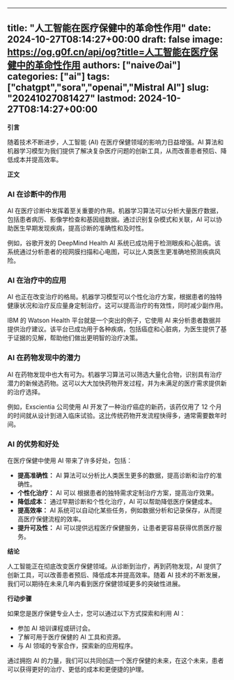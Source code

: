 
---
title: "人工智能在医疗保健中的革命性作用"
date: 2024-10-27T08:14:27+00:00
draft: false
image: https://og.g0f.cn/api/og?title=人工智能在医疗保健中的革命性作用
authors: ["naiveのai"]
categories: ["ai"]
tags: ["chatgpt","sora","openai","Mistral AI"]
slug: "20241027081427"
lastmod: 2024-10-27T08:14:27+00:00
---
**引言**

随着技术不断进步，人工智能 (AI) 在医疗保健领域的影响力日益增强。AI 算法和机器学习模型为我们提供了解决复杂医疗问题的创新工具，从而改善患者预后、降低成本并提高效率。

**正文**

### AI 在诊断中的作用

AI 在医疗诊断中发挥着至关重要的作用。机器学习算法可以分析大量医疗数据，包括患者病历、影像学检查和基因组数据。通过识别复杂模式和关联，AI 可以协助医生早期发现疾病，提高诊断的准确性和及时性。

例如，谷歌开发的 DeepMind Health AI 系统已成功用于检测眼疾和心脏病。该系统通过分析患者的视网膜扫描和心电图，可以比人类医生更准确地预测疾病风险。

### AI 在治疗中的应用

AI 也正在改变治疗的格局。机器学习模型可以个性化治疗方案，根据患者的独特健康状况和治疗反应量身定制治疗。这可以提高治疗的有效性，同时减少副作用。

IBM 的 Watson Health 平台就是一个突出的例子，它使用 AI 来分析患者数据并提供治疗建议。该平台已成功用于各种疾病，包括癌症和心脏病，为医生提供了基于证据的见解，帮助他们做出更明智的治疗决策。

### AI 在药物发现中的潜力

AI 在药物发现中也大有可为。机器学习算法可以筛选大量化合物，识别具有治疗潜力的新候选药物。这可以大大加快药物开发过程，并为未满足的医疗需求提供新的治疗选择。

例如，Exscientia 公司使用 AI 开发了一种治疗癌症的新药，该药仅用了 12 个月的时间就从设计到进入临床试验。这比传统药物开发流程快得多，通常需要数年时间。

### AI 的优势和好处

在医疗保健中使用 AI 带来了许多好处，包括：

- **提高准确性：** AI 算法可以分析比人类医生更多的数据，提高诊断和治疗的准确性。
- **个性化治疗：** AI 可以 根据患者的独特需求定制治疗方案，提高治疗效果。
- **降低成本：** 通过早期诊断和个性化治疗，AI 可以帮助降低医疗保健成本。
- **提高效率：** AI 系统可以自动化某些任务，例如数据分析和记录保存，从而提高医疗保健流程的效率。
- **提升可及性：** AI 可以提供远程医疗保健服务，让患者更容易获得优质医疗服务。

**结论**

人工智能正在彻底改变医疗保健领域。从诊断到治疗，再到药物发现，AI 提供了创新工具，可以改善患者预后、降低成本并提高效率。随着 AI 技术的不断发展，我们可以期待在未来几年内看到医疗保健领域更多的突破性进展。

**行动步骤**

如果您是医疗保健专业人士，您可以通过以下方式探索和利用 AI：

- 参加 AI 培训课程或研讨会。
- 了解可用于医疗保健的 AI 工具和资源。
- 与 AI 领域的专家合作，探索新的应用程序。

通过拥抱 AI 的力量，我们可以共同创造一个医疗保健的未来，在这个未来，患者可以获得更好的治疗、更低的成本和更便捷的护理。